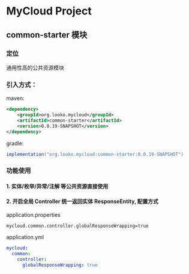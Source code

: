 # MyCloud Project

## common-starter 模块

### 定位

通用性高的公共资源模块

### 引入方式：

maven:
```xml
<dependency>
    <groupId>org.looko.mycloud</groupId>
    <artifactId>common-starter</artifactId>
    <version>0.0.19-SNAPSHOT</version>
</dependency>
```

gradle:
```groovy
implementation("org.looko.mycloud:common-starter:0.0.19-SNAPSHOT")
```

### 功能使用

#### 1. 实体/枚举/异常/注解 等公共资源直接使用

#### 2. 开启全局 Controller 统一返回实体 ResponseEntity<T>, 配置方式
application.properties
```properties
mycloud.common.controller.globalResponseWrapping=true
```
application.yml
```yaml
mycloud:
  common:
    controller:
      globalResponseWrapping: true
```